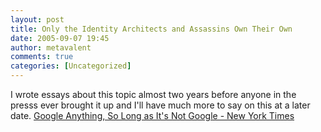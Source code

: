 ```yaml
---
layout: post
title: Only the Identity Architects and Assassins Own Their Own
date: 2005-09-07 19:45
author: metavalent
comments: true
categories: [Uncategorized]
---
```

I wrote essays about this topic almost two years before anyone in the presss ever brought it up and I'll have much more to say on this at a later date. <a href="http://www.nytimes.com/2005/08/28/technology/28digi.html?ex=1126238400&amp;en=13b49aa516412fde&amp;ei=5070&amp;8hpib">Google Anything, So Long as It's Not Google - New York Times</a>
